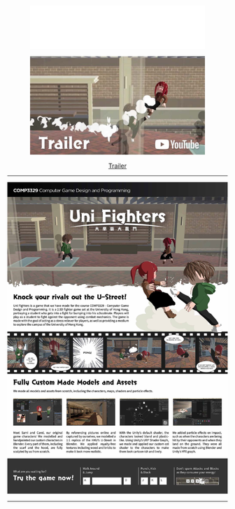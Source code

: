 <p align="center">
    <img src="GitResources/Title.png" alt="Logo" width="400px" />
</p>
<div align="center">

<img src="GitResources/TrailerThumbnail.jpg" alt="Trailer Thumbnail" width="400px" />

[Trailer](https://www.youtube.com/watch?v=-hSmOeRL0kw)

---

<img src="GitResources/Poster-LowRes.jpg" alt="Booklet" />

</div>

---
